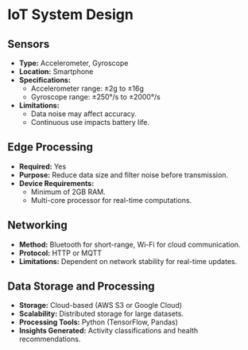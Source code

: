 # IoT System Design

## Sensors
- **Type:** Accelerometer, Gyroscope
- **Location:** Smartphone
- **Specifications:**
  - Accelerometer range: ±2g to ±16g
  - Gyroscope range: ±250°/s to ±2000°/s
- **Limitations:**
  - Data noise may affect accuracy.
  - Continuous use impacts battery life.

## Edge Processing
- **Required:** Yes
- **Purpose:** Reduce data size and filter noise before transmission.
- **Device Requirements:**
  - Minimum of 2GB RAM.
  - Multi-core processor for real-time computations.

## Networking
- **Method:** Bluetooth for short-range, Wi-Fi for cloud communication.
- **Protocol:** HTTP or MQTT
- **Limitations:** Dependent on network stability for real-time updates.

## Data Storage and Processing
- **Storage:** Cloud-based (AWS S3 or Google Cloud)
- **Scalability:** Distributed storage for large datasets.
- **Processing Tools:** Python (TensorFlow, Pandas)
- **Insights Generated:** Activity classifications and health recommendations.
 
